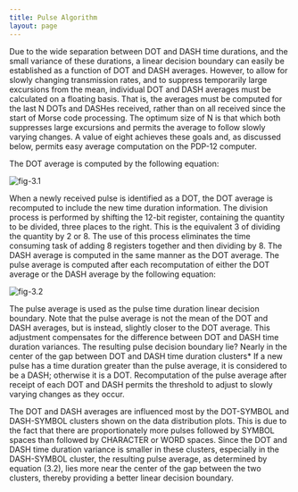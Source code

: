 ```yaml
---
title: Pulse Algorithm
layout: page
---
```


Due to the wide separation between DOT and DASH time durations, and the small variance of these durations, a linear decision boundary can easily be established as a function of DOT and DASH averages. However, to allow for slowly changing transmission rates, and to suppress temporarily large excursions from the mean, individual DOT and DASH averages must be calculated on a floating basis. That is, the averages must be computed for the last N DOTs and DASHes received, rather than on all received since the start of Morse code processing. The optimum size of N is that which both suppresses large excursions and permits the average to follow slowly varying changes. A value of eight achieves these goals and, as discussed below, permits easy average computation on the PDP-12 computer.

The DOT average is computed by the following equation:

![fig-3.1]

When a newly received pulse is identified as a DOT, the DOT average is recomputed to include the new time duration information. The division  process is performed by shifting the 12-bit register, containing the quantity to be divided, three places to the right. This is the equivalent 3 of dividing the quantity by 2 or 8. The use of this process eliminates the time consuming task of adding 8 registers together and then dividing by 8. The DASH average is computed in the same manner as the DOT average. The pulse average is computed after each recomputation of either the DOT average or the DASH average by the following equation:

![fig-3.2]

The pulse average is used as the pulse time duration linear decision boundary. Note that the pulse average is not the mean of the DOT and DASH averages, but is instead, slightly closer to the DOT average. This adjustment compensates for the difference between DOT and DASH time duration variances. The resulting pulse decision boundary lie? Nearly in the center of the gap between DOT and DASH time duration clusters* If a new pulse has a time duration greater than the pulse average, it is considered to be a DASH; otherwise it is a DOT. Recomputation of the pulse average after receipt of each DOT and DASH permits the threshold to adjust to slowly varying  changes as they occur.

The DOT and DASH averages are influenced most by the DOT-SYMBOL and DASH-SYMBOL clusters shown on the data distribution plots. This is due to  the fact that there are proportionately more pulses followed by SYMBOL spaces than followed by CHARACTER or WORD spaces. Since the DOT and DASH time duration variance is smaller in these clusters, especially in the DASH-SYMBOL cluster, the resulting pulse average, as determined by equation (3.2), lies more near the center of the gap between the two clusters, thereby providing a better linear decision boundary.


[fig-3.1]: {{site.baseurl}}public/figures/3.1.png  "Figure 3.1"
[fig-3.2]: {{site.baseurl}}public/figures/3.2.png  "Figure 3.2"
